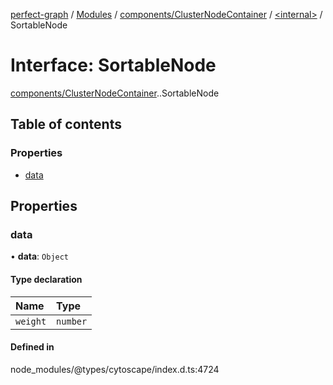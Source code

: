 [perfect-graph](../README.md) / [Modules](../modules.md) / [components/ClusterNodeContainer](../modules/components_ClusterNodeContainer.md) / [<internal\>](../modules/components_ClusterNodeContainer._internal_.md) / SortableNode

# Interface: SortableNode

[components/ClusterNodeContainer](../modules/components_ClusterNodeContainer.md).[<internal>](../modules/components_ClusterNodeContainer._internal_.md).SortableNode

## Table of contents

### Properties

- [data](components_ClusterNodeContainer._internal_.SortableNode.md#data)

## Properties

### data

• **data**: `Object`

#### Type declaration

| Name | Type |
| :------ | :------ |
| `weight` | `number` |

#### Defined in

node_modules/@types/cytoscape/index.d.ts:4724
